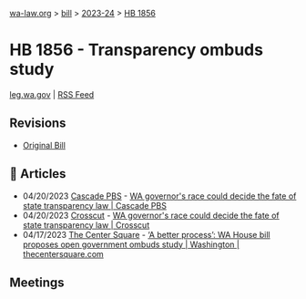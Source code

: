 [wa-law.org](/) > [bill](/bill/) > [2023-24](/bill/2023-24/) > [HB 1856](/bill/2023-24/hb/1856/)

# HB 1856 - Transparency ombuds study
[leg.wa.gov](https://app.leg.wa.gov/billsummary?BillNumber=1856&Year=2023&Initiative=false) | [RSS Feed](./rss.xml)

## Revisions
* [Original Bill](1/)

## 📰 Articles
* 04/20/2023 [Cascade PBS](/org/cascade_pbs/) - [WA governor's race could decide the fate of state transparency law | Cascade PBS](https://www.cascadepbs.org/politics/2023/04/wa-governors-race-could-decide-fate-state-transparency-law/#:~:text=House%20Bill%201856)
* 04/20/2023 [Crosscut](/org/crosscut/) - [WA governor's race could decide the fate of state transparency law | Crosscut](https://crosscut.com/politics/2023/04/wa-governors-race-could-decide-fate-state-transparency-law#:~:text=House%20Bill%201856)
* 04/17/2023 [The Center Square](/org/the_center_square/) - [‘A better process’: WA House bill proposes open government ombuds study | Washington | thecentersquare.com](https://www.thecentersquare.com/washington/article_e962da9a-dd5d-11ed-8d3e-4354cfe909cc.html#:~:text=House%20Bill%201856)

## Meetings